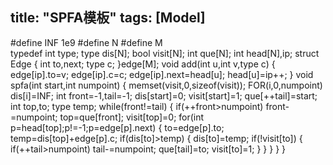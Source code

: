 title: "SPFA模板"
tags: [Model]
---

#define INF 1e9
#define N 
#define M   
typedef int type;
type dis[N];
bool visit[N];
int que[N];
int head[N],ip;
struct Edge
{
    int to,next;
    type c;
}edge[M];
void add(int u,int v,type c)
{
    edge[ip].to=v; edge[ip].c=c; edge[ip].next=head[u]; head[u]=ip++;
}
void spfa(int start,int numpoint)
{
    memset(visit,0,sizeof(visit));
    FOR(i,0,numpoint) dis[i]=INF;
    int front=-1,tail=-1;
    dis[start]=0; visit[start]=1;  que[++tail]=start;
    int top,to;
    type temp;
    while(front!=tail)
    {
        if(++front>numpoint) front-=numpoint;
        top=que[front];  visit[top]=0;
        for(int p=head[top];p!=-1;p=edge[p].next)
        {
            to=edge[p].to; temp=dis[top]+edge[p].c;
            if(dis[to]>temp)
            {
                dis[to]=temp;
                if(!visit[to])
                {
                    if(++tail>numpoint) tail-=numpoint;
                    que[tail]=to;
                    visit[to]=1;
                }
            }
        }
    }
}
